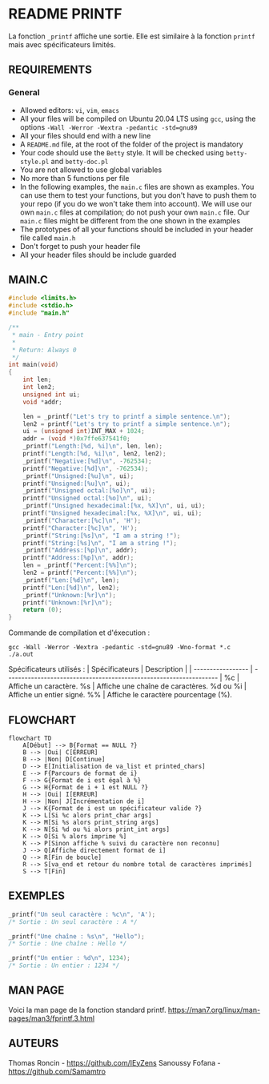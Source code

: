 # README PRINTF

La fonction ```_printf``` affiche une sortie. Elle est similaire à la fonction ```printf``` mais avec spécificateurs limités.

## REQUIREMENTS

### General

- Allowed editors: ```vi```, ```vim```, ```emacs```
- All your files will be compiled on Ubuntu 20.04 LTS using ```gcc```, using the options ```-Wall -Werror -Wextra -pedantic -std=gnu89```
- All your files should end with a new line
- A ```README.md``` file, at the root of the folder of the project is mandatory
- Your code should use the ```Betty``` style. It will be checked using ```betty-style.pl``` and ```betty-doc.pl```
- You are not allowed to use global variables
- No more than 5 functions per file
- In the following examples, the ```main.c``` files are shown as examples. You can use them to test your functions, but you don't have to push them to your repo (if you do we won't take them into account). We will use our own ```main.c``` files at compilation; do not push your own ```main.c``` file. Our ```main.c``` files might be different from the one shown in the examples
- The prototypes of all your functions should be included in your header file called ```main.h```
- Don't forget to push your header file
- All your header files should be include guarded

## MAIN.C

```c
#include <limits.h>
#include <stdio.h>
#include "main.h"

/**
 * main - Entry point
 *
 * Return: Always 0
 */
int main(void)
{
	int len;
	int len2;
	unsigned int ui;
	void *addr;

	len = _printf("Let's try to printf a simple sentence.\n");
	len2 = printf("Let's try to printf a simple sentence.\n");
	ui = (unsigned int)INT_MAX + 1024;
	addr = (void *)0x7ffe637541f0;
	_printf("Length:[%d, %i]\n", len, len);
	printf("Length:[%d, %i]\n", len2, len2);
    _printf("Negative:[%d]\n", -762534);
    printf("Negative:[%d]\n", -762534);
    _printf("Unsigned:[%u]\n", ui);
    printf("Unsigned:[%u]\n", ui);
    _printf("Unsigned octal:[%o]\n", ui);
    printf("Unsigned octal:[%o]\n", ui);
    _printf("Unsigned hexadecimal:[%x, %X]\n", ui, ui);
    printf("Unsigned hexadecimal:[%x, %X]\n", ui, ui);
    _printf("Character:[%c]\n", 'H');
    printf("Character:[%c]\n", 'H');
    _printf("String:[%s]\n", "I am a string !");
    printf("String:[%s]\n", "I am a string !");
    _printf("Address:[%p]\n", addr);
    printf("Address:[%p]\n", addr);
    len = _printf("Percent:[%%]\n");
    len2 = printf("Percent:[%%]\n");
    _printf("Len:[%d]\n", len);
    printf("Len:[%d]\n", len2);
    _printf("Unknown:[%r]\n");
    printf("Unknown:[%r]\n");
    return (0);
}
```
Commande de compilation et d'éxecution :

```
gcc -Wall -Werror -Wextra -pedantic -std=gnu89 -Wno-format *.c
./a.out
```

Spécificateurs utilisés :
| Spécificateurs            | Description                                                               |
| ----------------- | ------------------------------------------------------------------ |
%c | Affiche un caractère.
%s | Affiche une chaîne de caractères.
%d ou %i | Affiche un entier signé.
%% | Affiche le caractère pourcentage (%).

## FLOWCHART

```mermaid
flowchart TD
    A[Début] --> B{Format == NULL ?}
    B --> |Oui| C[ERREUR]
    B --> |Non| D[Continue]
    D --> E[Initialisation de va_list et printed_chars]
    E --> F{Parcours de format de i}
    F --> G{Format de i est égal à %}
    G --> H{Format de i + 1 est NULL ?}
    H --> |Oui| I[ERREUR]
    H --> |Non| J[Incrémentation de i]
    J --> K{Format de i est un spécificateur valide ?}
    K --> L[Si %c alors print_char args]
    K --> M[Si %s alors print_string args]
    K --> N[Si %d ou %i alors print_int args]
    K --> O[Si % alors imprime %]
    K --> P[Sinon affiche % suivi du caractère non reconnu]
    J --> Q[Affiche directement format de i]
    Q --> R[Fin de boucle]
    R --> S[va_end et retour du nombre total de caractères imprimés]
    S --> T[Fin]
```

## EXEMPLES

```c
_printf("Un seul caractère : %c\n", 'A');
/* Sortie : Un seul caractère : A */

_printf("Une chaîne : %s\n", "Hello");
/* Sortie : Une chaîne : Hello */

_printf("Un entier : %d\n", 1234);
/* Sortie : Un entier : 1234 */
```

## MAN PAGE
Voici la man page de la fonction standard printf.
https://man7.org/linux/man-pages/man3/fprintf.3.html

## AUTEURS
Thomas Roncin - https://github.com/IEyZens
Sanoussy Fofana - https://github.com/Samamtro
